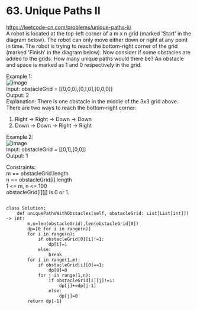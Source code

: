 # 63. Unique Paths II
https://leetcode-cn.com/problems/unique-paths-ii/  
A robot is located at the top-left corner of a m x n grid (marked 'Start' in the diagram below).
The robot can only move either down or right at any point in time. The robot is trying to reach the bottom-right corner of the grid (marked 'Finish' in the diagram below).
Now consider if some obstacles are added to the grids. How many unique paths would there be?
An obstacle and space is marked as 1 and 0 respectively in the grid.

Example 1:  
![image](https://user-images.githubusercontent.com/60777462/152140947-d2117169-7be2-4b26-9147-fdad6b01f9d2.png)  
Input: obstacleGrid = [[0,0,0],[0,1,0],[0,0,0]]  
Output: 2  
Explanation: There is one obstacle in the middle of the 3x3 grid above.  
There are two ways to reach the bottom-right corner:  
1. Right -> Right -> Down -> Down  
2. Down -> Down -> Right -> Right  

Example 2:  
![image](https://user-images.githubusercontent.com/60777462/152141006-67768b35-af37-411c-aeea-ccbbb3775aac.png)  
Input: obstacleGrid = [[0,1],[0,0]]  
Output: 1  

Constraints:  
m == obstacleGrid.length  
n == obstacleGrid[i].length  
1 <= m, n <= 100  
obstacleGrid[i][j] is 0 or 1.  

``` python3

class Solution:
    def uniquePathsWithObstacles(self, obstacleGrid: List[List[int]]) -> int:
        m,n=len(obstacleGrid),len(obstacleGrid[0])
        dp=[0 for i in range(n)]
        for i in range(n):
            if obstacleGrid[0][i]!=1:
                dp[i]=1
            else:
                break
        for i in range(1,m):
            if obstacleGrid[i][0]==1:
                dp[0]=0
            for j in range(1,n):
                if obstacleGrid[i][j]!=1:
                    dp[j]+=dp[j-1]
                else:
                    dp[j]=0
        return dp[-1]

```
